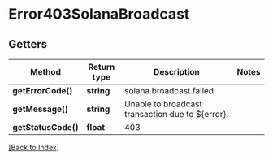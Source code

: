 # Error403SolanaBroadcast

## Getters

Method | Return type | Description | Notes
------------ | ------------- | ------------- | -------------
**getErrorCode()** | **string** | solana.broadcast.failed |
**getMessage()** | **string** | Unable to broadcast transaction due to ${error}. |
**getStatusCode()** | **float** | 403 |

[[Back to Index]](../index.md)

